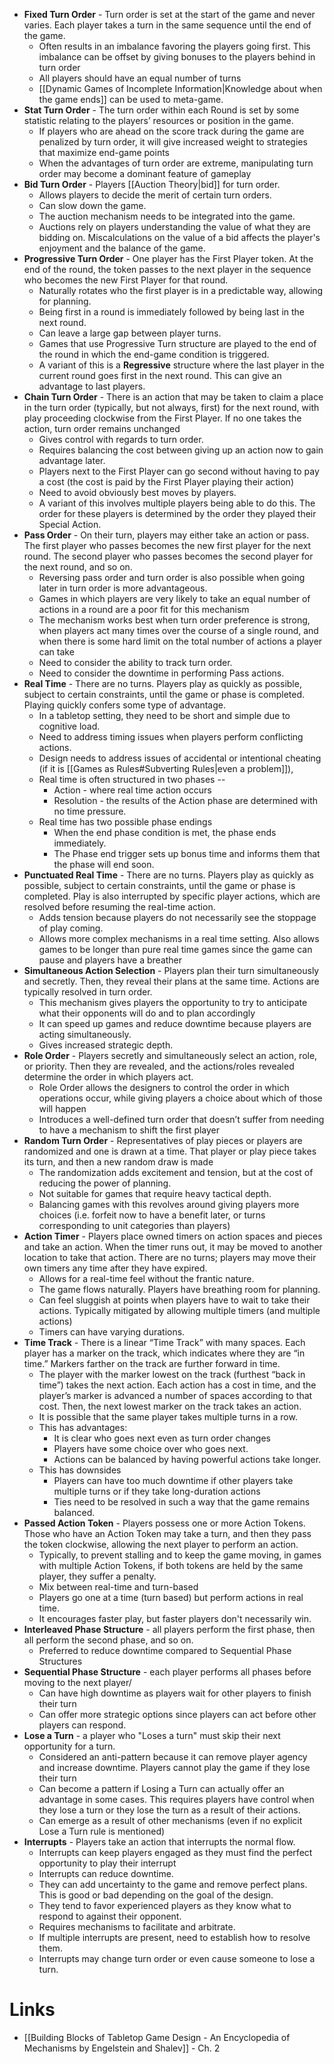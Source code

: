 * **Fixed Turn Order** - Turn order is set at the start of the game and never varies. Each player takes a turn in the same sequence until the end of the game.
	* Often results in an imbalance favoring the players going first. This imbalance can be offset by giving bonuses to the players behind in turn order
	* All players should have an equal number of turns
	* [[Dynamic Games of Incomplete Information|Knowledge about when the game ends]] can be used to meta-game.
* **Stat Turn Order** - The turn order within each Round is set by some statistic relating to the players’ resources or position in the game.
	* If players who are ahead on the score track during the game are penalized by turn order, it will give increased weight to strategies that maximize end-game points
	* When the advantages of turn order are extreme, manipulating turn order may become a dominant feature of gameplay
* **Bid Turn Order** - Players [[Auction Theory|bid]] for turn order.
	* Allows players to decide the merit of certain turn orders.
	* Can slow down the game.
	* The auction mechanism needs to be integrated into the game.
	* Auctions rely on players understanding the value of what they are bidding on. Miscalculations on the value of a bid affects the player's enjoyment and the balance of the game.
* **Progressive Turn Order** - One player has the First Player token. At the end of the round, the token passes to the next player in the sequence who becomes the new First Player for that round. 
	* Naturally rotates who the first player is in a predictable way, allowing for planning.
	* Being first in a round is immediately followed by being last in the next round.
	* Can leave a large gap between player turns.
	* Games that use Progressive Turn structure are played to the end of the round in which the end-game condition is triggered.
	* A variant of this is a **Regressive** structure where the last player in the current round goes first in the next round. This can give an advantage to last players.
* **Chain Turn Order** - There is an action that may be taken to claim a place in the turn order (typically, but not always, first) for the next round, with play proceeding clockwise from the First Player. If no one takes the action, turn order remains unchanged
	* Gives control with regards to turn order.
	* Requires balancing the cost between giving up an action now to gain advantage later.
	* Players next to the First Player can go second without having to pay a cost (the cost is paid by the First Player playing their action)
	* Need to avoid obviously best moves by players.
	* A variant of this involves multiple players being able to do this. The order for these players is determined by the order they played their Special Action.
* **Pass Order** -  On their turn, players may either take an action or pass. The first player who passes becomes the new first player for the next round. The second player who passes becomes the second player for the next round, and so on. 
	* Reversing pass order and turn order is also possible when going later in turn order is more advantageous.
	* Games in which players are very likely to take an equal number of actions in a round are a poor fit for this mechanism
	* The mechanism works best when turn order preference is strong, when players act many times over the course of a single round, and when there is some hard limit on the total number of actions a player can take
	* Need to consider the ability to track turn order.
	* Need to consider the downtime in performing Pass actions.
* **Real Time** - There are no turns. Players play as quickly as possible, subject to certain constraints, until the game or phase is completed. Playing quickly confers some type of advantage.
	* In a tabletop setting, they need to be short and simple due to cognitive load.
	* Need to address timing issues when players perform conflicting actions.
	* Design needs to address issues of accidental or intentional cheating (if it is [[Games as Rules#Subverting Rules|even a problem]]),
	* Real time is often structured in two phases -- 
		* Action - where real time action occurs
		* Resolution - the results of the Action phase are determined with no time pressure.
	* Real time has two possible phase endings
		* When the end phase condition is met, the phase ends immediately.
		* The Phase end trigger sets up bonus time and informs them that the phase will end soon.
* **Punctuated Real Time** - There are no turns. Players play as quickly as possible, subject to certain constraints, until the game or phase is completed. Play is also interrupted by specific player actions, which are resolved before resuming the real-time action.
	* Adds tension because players do not necessarily see the stoppage of play coming.
	* Allows more complex mechanisms in a real time setting. Also allows games to be longer than pure real time games since the game can pause and players have a breather
* **Simultaneous Action Selection** - Players plan their turn simultaneously and secretly. Then, they reveal their plans at the same time. Actions are typically resolved in turn order. 
	* This mechanism gives players the opportunity to try to anticipate what their opponents will do and to plan accordingly
	* It can speed up games and reduce downtime because players are acting simultaneously.
	* Gives increased strategic depth.
* **Role Order** - Players secretly and simultaneously select an action, role, or priority. Then they are revealed, and the actions/roles revealed determine the order in which players act.
	* Role Order allows the designers to control the order in which operations occur, while giving players a choice about which of those will happen
	* Introduces a well-defined turn order that doesn’t suffer from needing to have a mechanism to shift the first player
* **Random Turn Order** - Representatives of play pieces or players are randomized and one is drawn at a time. That player or play piece takes its turn, and then a new random draw is made
	* The randomization adds excitement and tension, but at the cost of reducing the power of planning.
	* Not suitable for games that require heavy tactical depth.
	* Balancing games with this revolves around giving players more choices (i.e. forfeit now to have a benefit later, or turns corresponding to unit categories than players)
* **Action Timer** - Players place owned timers on action spaces and pieces and take an action. When the timer runs out, it may be moved to another location to take that action. There are no turns; players may move their own timers any time after they have expired.
	* Allows for a real-time feel without the frantic nature. 
	* The game flows naturally. Players have breathing room for planning.
	* Can feel sluggish at points when players have to wait to take their actions. Typically mitigated by allowing multiple timers (and multiple actions)
	* Timers can have varying durations.
* **Time Track** - There is a linear “Time Track” with many spaces. Each player has a marker on the track, which indicates where they are “in time.” Markers farther on the track are further forward in time.
	* The player with the marker lowest on the track (furthest “back in time”) takes the next action. Each action has a cost in time, and the player’s marker is advanced a number of spaces according to that cost. Then, the next lowest marker on the track takes an action. 
	* It is possible that the same player takes multiple turns in a row.
	* This has advantages:
		* It is clear who goes next even as turn order changes
		* Players have some choice over who goes next.
		* Actions can be balanced by having powerful actions take longer.
	* This has downsides
		* Players can have too much downtime if other players take multiple turns or if they take long-duration actions
		* Ties need to be resolved in such a way that the game remains balanced.
* **Passed Action Token** - Players possess one or more Action Tokens. Those who have an Action Token may take a turn, and then they pass the token clockwise, allowing the next player to perform an action.
	* Typically, to prevent stalling and to keep the game moving, in games with multiple Action Tokens, if both tokens are held by the same player, they suffer a penalty.
	* Mix between real-time and turn-based 
	* Players go one at a time (turn based) but perform actions in real time.
	* It encourages faster play, but faster players don't necessarily win.
* **Interleaved Phase Structure** - all players perform the first phase, then all perform the second phase, and so on. 
	* Preferred to reduce downtime compared to Sequential Phase Structures
* **Sequential Phase Structure** - each player performs all phases before moving to the next player/
	* Can have high downtime as players wait for other players to finish their turn
	* Can offer more strategic options since players can act before other players can respond.
* **Lose a Turn** - a player who "Loses a turn" must skip their next opportunity for a turn. 
	* Considered an anti-pattern because it can remove player agency and increase downtime. Players cannot play the game if they lose their turn
	* Can become a pattern if Losing a Turn can actually offer an advantage in some cases. This requires players have control when they lose a turn or they lose the turn as a result of their actions.
	* Can emerge as a result of other mechanisms (even if no explicit Lose a Turn rule is mentioned)
* **Interrupts** - Players take an action that interrupts the normal flow.
	* Interrupts can keep players engaged as they must find the perfect opportunity to play their interrupt
	* Interrupts can reduce downtime.
	* They can add uncertainty to the game and remove perfect plans. This is good or bad depending on the goal of the design.
	* They tend to favor experienced players as they know what to respond to against their opponent.
	* Requires mechanisms to facilitate and arbitrate.
	* If multiple interrupts are present, need to establish how to resolve them.
	* Interrupts may change turn order or even cause someone to lose a turn.

# Links
* [[Building Blocks of Tabletop Game Design - An Encyclopedia of Mechanisms by Engelstein and Shalev]] - Ch. 2